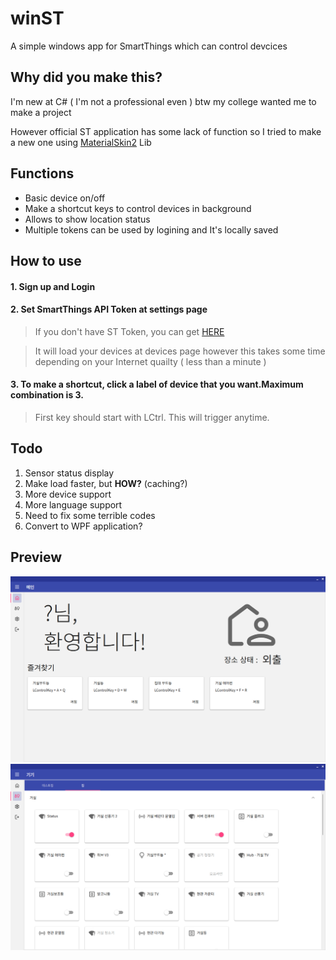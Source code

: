 # winST
A simple windows app for SmartThings which can control devcices

## Why did you make this?
I'm new at C# ( I'm not a professional even ) btw my college wanted me to make a project

However official ST application has some lack of function so I tried to make a new one using
[MaterialSkin2](https://github.com/leocb/MaterialSkin) Lib

## Functions
- Basic device on/off
- Make a shortcut keys to control devices in background
- Allows to show location status
- Multiple tokens can be used by logining and It's locally saved

## How to use
#### 1. Sign up and Login
#### 2. Set SmartThings API Token at settings page
> If you don't have ST Token, you can get [HERE](https://account.smartthings.com/tokens)

> It will load your devices at devices page however this takes some time depending on your Internet quailty ( less than a minute )
#### 3. To make a shortcut, click a label of device that you want.Maximum combination is 3.
> First key should start with LCtrl. This will trigger anytime.
    
## Todo
1. Sensor status display
2. Make load faster, but **HOW?** (caching?)
3. More device support
4. More language support
5. Need to fix some terrible codes
6. Convert to WPF application?

## Preview
![Sample1](https://github.com/jjyn0215/winST/blob/main/sample2.png?raw=true)
![Sample2](https://github.com/jjyn0215/winST/blob/main/sample1.png?raw=true)

